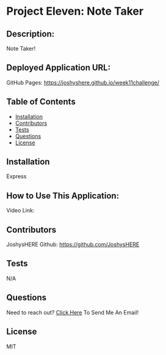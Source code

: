 # Project Eleven: Note Taker
  
## Description:
  Note Taker!
## Deployed Application URL:
 GitHub Pages:  https://joshyshere.github.io/week11challenge/
## Table of Contents
* [Installation](#installation)
* [Contributors](#contributors)
* [Tests](#tests)
* [Questions](#questions)
* [License](#license)

## Installation
  Express
## How to Use This Application:
  Video Link: 
## Contributors
  JoshysHERE Github: https://github.com/JoshysHERE
## Tests
  N/A
## Questions
  Need to reach out? [Click Here](mailto:JoshysHERE@gmail.com?subject=JoshysHERE'sReadme) To Send Me An Email!
## License
  MIT